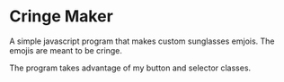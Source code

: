 # Cringe Maker
A simple javascript program that makes custom sunglasses emjois.
The emojis are meant to be cringe.

The program takes advantage of my button and selector classes.
